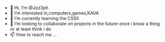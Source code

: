 - 👋 Hi, I’m @Joz3ph
- 👀 I’m interested in,computers,games,KAVA
- 🌱 I’m currently learning the CS50
- 💞️ I’m looking to collaborate on projects in the future-once i know a thing or at least think i do
- 📫 How to reach me ...

<!---
Joz3ph/Joz3ph is a ✨ special ✨ repository because its `README.md` (this file) appears on your GitHub profile.
You can click the Preview link to take a look at your changes.
--->
